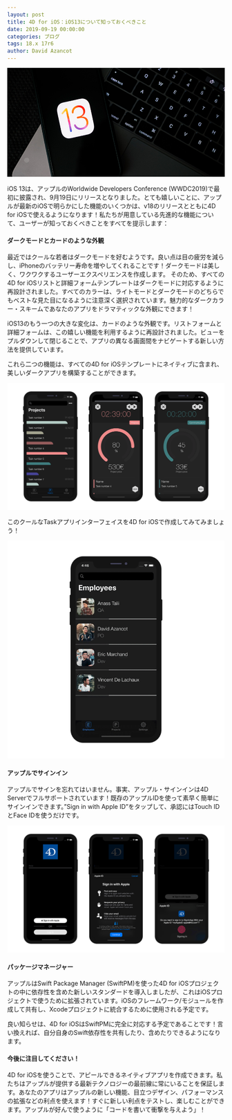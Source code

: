 ```yaml
---
layout: post
title: 4D for iOS：iOS13について知っておくべきこと
date: 2019-09-19 00:00:00
categories: ブログ
tags: 18.x 17r6
author: David Azancot
---
```


![ios-13-4D-for-iOS](/images/blog/09/9_20/ios-13-4D-for-iOS.jpg)

iOS 13は、アップルのWorldwide Developers Conference (WWDC2019)で最初に披露され、9月19日にリリースとなりました。とても嬉しいことに、アップルが最新のiOSで明らかにした機能のいくつかは、v18のリリースとともに4D for iOSで使えるようになります！私たちが用意している先進的な機能について、ユーザーが知っておくべきことをすべてを提示します：

#### ダークモードとカードのような外観

最近ではクールな若者はダークモードを好むようです。良い点は目の疲労を減らし、iPhoneのバッテリー寿命を増やしてくれることです！ダークモードは美しく、ワクワクするユーザーエクスペリエンスを作成します。
そのため、すべての4D for iOSリストと詳細フォームテンプレートはダークモードに対応するように再設計されました。すべてのカラーは、ライトモードとダークモードのどちらでもベストな見た目になるように注意深く選択されています。魅力的なダークカラー・スキームであなたのアプリをドラマティックな外観にできます！

iOS13のもう一つの大きな変化は、カードのような外観です。リストフォームと詳細フォームは、この嬉しい機能を利用するように再設計されました。ビューをプルダウンして閉じることで、アプリの異なる画面間をナビゲートする新しい方法を提供しています。

これら二つの機能は、すべての4D for iOSテンプレートにネイティブに含まれ、美しいダークアプリを構築することができます。

![dark-mode-card-like-ios-13-4D-for-iOS](/images/blog/09/9_20/dark-mode-card-like-ios-13-4D-for-iOS.png)

このクールなTaskアプリインターフェイスを4D for iOSで作成してみてみましょう！

![4D-for-iOS-dark-mode-card-relation-ios-13](/images/blog/09/9_20/4D-for-iOS-dark-mode-card-relation-ios-13.gif)

#### アップルでサインイン
アップルでサインを忘れてはいません。事実、アップル・サインインは4D Serverでフルサポートされています！既存のアップルIDを使って素早く簡単にサインインできます。”Sign in with Apple ID”をタップして、承認にはTouch IDとFace IDを使うだけです。

![signInWithApple-4DforiOS](/images/blog/09/9_20/signInWithApple-4DforiOS.png)

#### パッケージマネージャー

アップルはSwift Package Manager (SwiftPM)を使った4D for iOSプロジェクトの中に依存性を含めた新しいスタンダードを導入しましたが、これはiOSプロジェクトで使うために拡張されています。iOSのフレームワーク/モジュールを作成して共有し、Xcodeプロジェクトに統合するために使用される予定です。

良い知らせは、4D for iOSはSwiftPMに完全に対応する予定であることです！言い換えれば、自分自身のSwift依存性を共有したり、含めたりできるようになります。

#### 今後に注目してください！
4D for iOSを使うことで、アピールできるネイティブアプリを作成できます。私たちはアップルが提供する最新テクノロジーの最前線に常にいることを保証します。あなたのアプリはアップルの新しい機能、目立つデザイン、パフォーマンスの拡張などの利点を使えます！すぐに新しい利点をテストし、楽しむことができます。アップルが好んで使うように「コードを書いて衝撃を与えよう」！
